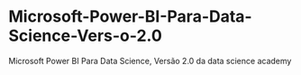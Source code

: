 # Microsoft-Power-BI-Para-Data-Science-Vers-o-2.0
Microsoft Power BI Para Data Science, Versão 2.0 da data science academy
